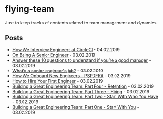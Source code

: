 # flying-team
Just to keep tracks of contents related to team management and dynamics

## Posts

- [How We Interview Engineers at CircleCI](https://circleci.com/blog/how-we-interview-engineers-at-circleci/) - 04.02.2019
- [On Being A Senior Engineer](https://www.kitchensoap.com/2012/10/25/on-being-a-senior-engineer/) - 03.02.2019
- [Answer these 10 questions to understand if you’re a good manager](https://qz.com/work/1447711/how-to-tell-if-youre-a-good-manager/) - 03.02.2019
- [What's a senior engineer's job?](https://jvns.ca/blog/senior-engineer/) - 03.02.2019
- [How We Onboard New Engineers - PSPDFKit](https://pspdfkit.com/blog/2018/onboarding-new-engineers/) - 03.02.2019
- [How to Hire Your First Engineer](https://blog.ycombinator.com/how-to-hire-your-first-engineer/) - 03.02.2019
- [Building a Great Engineering Team: Part Four - Retention](https://www.bignerdranch.com/blog/building-a-great-engineering-team-part-four-retention/) - 03.02.2019
- [Building a Great Engineering Team: Part Three - Hiring](https://www.bignerdranch.com/blog/building-a-great-engineering-team-part-three-hiring/) - 03.02.2019
- [Building a Great Engineering Team: Part Two - Start With Who You Have](https://www.bignerdranch.com/blog/building-a-great-engineering-team-part-two-start-with-who-you-have/) - 03.02.2019
- [Building a Great Engineering Team: Part One - Start With You](https://www.bignerdranch.com/blog/building-a-great-engineering-team-part-one-start-with-you/) - 03.02.2019
